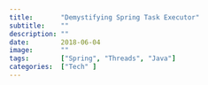 ```yaml
---
title:       "Demystifying Spring Task Executor"
subtitle:    ""
description: ""
date:        2018-06-04
image:       ""
tags:        ["Spring", "Threads", "Java"]
categories:  ["Tech" ]
---
```

